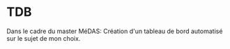 # TDB
Dans le cadre du master MéDAS: Création d'un tableau de bord automatisé sur le sujet de mon choix. 

